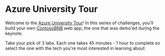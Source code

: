 # Azure University Tour

Welcome to the [Azure University Tour](https://www.microsoftevents.com/profile/web/index.cfm?PKwebID=0x765986abcd)! In this series of challenges, you'll build your own [ContosoBNB](https://contosobnb.azurewebsites.net/) web app, the one that was demo'ed during the keynote.

Take your pick of 3 labs. Each one takes 45 minutes - 1 hour to complete so select the one with the tech you're most interested in learning about:


